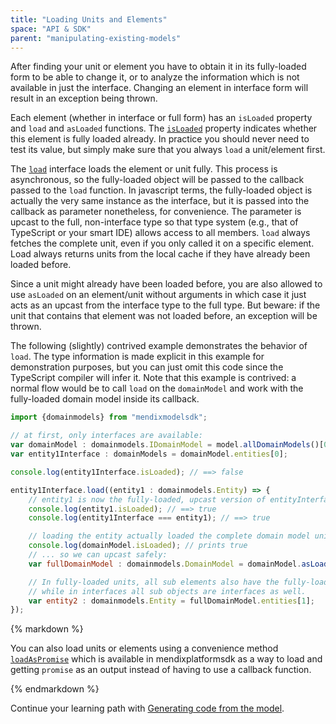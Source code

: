 ```yaml
---
title: "Loading Units and Elements"
space: "API & SDK"
parent: "manipulating-existing-models"
---
```

After finding your unit or element you have to obtain it in its fully-loaded form to be able to change it, or to analyze the information which is not available in just the interface. Changing an element in interface form will result in an exception being thrown.

Each element (whether in interface or full form) has an `isLoaded` property and `load` and `asLoaded` functions. The [`isLoaded`](https://apidocs.mendix.com/modelsdk/latest/interfaces/istructure.html#isloaded) property indicates whether this element is fully loaded already. In practice you should never need to test its value, but simply make sure that you always `load` a unit/element first.

The [`load`](https://apidocs.mendix.com/modelsdk/latest/interfaces/iabstractelement.html#load) interface loads the element or unit fully. This process is asynchronous, so the fully-loaded object will be passed to the callback passed to the `load` function. In javascript terms, the fully-loaded object is actually the very same instance as the interface, but it is passed into the callback as parameter nonetheless, for convenience. The parameter is upcast to the full, non-interface type so that type system (e.g., that of TypeScript or your smart IDE) allows access to all members. `load` always fetches the complete unit, even if you only called it on a specific element. Load always returns units from the local cache if they have already been loaded before.

Since a unit might already have been loaded before, you are also allowed to use `asLoaded` on an element/unit without arguments in which case it just acts as an upcast from the interface type to the full type. But beware: if the unit that contains that element was not loaded before, an exception will be thrown.

The following (slightly) contrived example demonstrates the behavior of `load`. The type information is made explicit in this example for demonstration purposes, but you can just omit this code since the TypeScript compiler will infer it. Note that this example is contrived: a normal flow would be to call `load` on the `domainModel` and work with the fully-loaded domain model inside its callback.

```js
import {domainmodels} from "mendixmodelsdk";

// at first, only interfaces are available:
var domainModel : domainmodels.IDomainModel = model.allDomainModels()[0];
var entity1Interface : domainModels = domainModel.entities[0];

console.log(entity1Interface.isLoaded); // ==> false

entity1Interface.load((entity1 : domainmodels.Entity) => {
	// entity1 is now the fully-loaded, upcast version of entityInterface1
	console.log(entity1.isLoaded); // ==> true
	console.log(entity1Interface === entity1); // ==> true

	// loading the entity actually loaded the complete domain model unit:
	console.log(domainModel.isLoaded); // prints true
	// ... so we can upcast safely:
	var fullDomainModel : domainmodels.DomainModel = domainModel.asLoaded();

	// In fully-loaded units, all sub elements also have the fully-loaded types,
	// while in interfaces all sub objects are interfaces as well.
	var entity2 : domainmodels.Entity = fullDomainModel.entities[1];
});
```
<div class="alert alert-success">{% markdown %}

 You can also load units or elements using a convenience method [`loadAsPromise`](https://apidocs.mendix.com/platformsdk/latest/modules/_mendix_platform_sdk_.html#loadaspromise) which is available in mendixplatformsdk as a way to load and getting `promise` as an output instead of having to use a callback function.

{% endmarkdown %}</div>

Continue your learning path with [Generating code from the model](generating-code-from-the-model).
